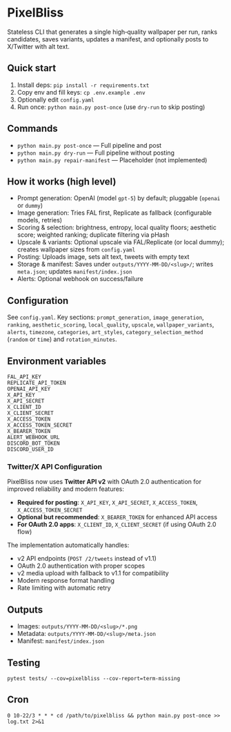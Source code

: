 # PixelBliss

Stateless CLI that generates a single high‑quality wallpaper per run, ranks candidates, saves variants, updates a manifest, and optionally posts to X/Twitter with alt text.

## Quick start

1. Install deps: `pip install -r requirements.txt`
2. Copy env and fill keys: `cp .env.example .env`
3. Optionally edit `config.yaml`
4. Run once: `python main.py post-once` (use `dry-run` to skip posting)

## Commands

- `python main.py post-once` — Full pipeline and post
- `python main.py dry-run` — Full pipeline without posting
- `python main.py repair-manifest` — Placeholder (not implemented)

## How it works (high level)

- Prompt generation: OpenAI (model `gpt-5`) by default; pluggable (`openai` or `dummy`)
- Image generation: Tries FAL first, Replicate as fallback (configurable models, retries)
- Scoring & selection: brightness, entropy, local quality floors; aesthetic score; weighted ranking; duplicate filtering via pHash
- Upscale & variants: Optional upscale via FAL/Replicate (or local dummy); creates wallpaper sizes from `config.yaml`
- Posting: Uploads image, sets alt text, tweets with empty text
- Storage & manifest: Saves under `outputs/YYYY-MM-DD/<slug>/`; writes `meta.json`; updates `manifest/index.json`
- Alerts: Optional webhook on success/failure

## Configuration

See `config.yaml`. Key sections: `prompt_generation`, `image_generation`, `ranking`, `aesthetic_scoring`, `local_quality`, `upscale`, `wallpaper_variants`, `alerts`, `timezone`, `categories`, `art_styles`, `category_selection_method` (`random` or `time`) and `rotation_minutes`.

## Environment variables

```
FAL_API_KEY
REPLICATE_API_TOKEN
OPENAI_API_KEY
X_API_KEY
X_API_SECRET
X_CLIENT_ID
X_CLIENT_SECRET
X_ACCESS_TOKEN
X_ACCESS_TOKEN_SECRET
X_BEARER_TOKEN
ALERT_WEBHOOK_URL
DISCORD_BOT_TOKEN
DISCORD_USER_ID
```

### Twitter/X API Configuration

PixelBliss now uses **Twitter API v2** with OAuth 2.0 authentication for improved reliability and modern features:

- **Required for posting**: `X_API_KEY`, `X_API_SECRET`, `X_ACCESS_TOKEN`, `X_ACCESS_TOKEN_SECRET`
- **Optional but recommended**: `X_BEARER_TOKEN` for enhanced API access
- **For OAuth 2.0 apps**: `X_CLIENT_ID`, `X_CLIENT_SECRET` (if using OAuth 2.0 flow)

The implementation automatically handles:
- v2 API endpoints (`POST /2/tweets` instead of v1.1)
- OAuth 2.0 authentication with proper scopes
- v2 media upload with fallback to v1.1 for compatibility
- Modern response format handling
- Rate limiting with automatic retry

## Outputs

- Images: `outputs/YYYY-MM-DD/<slug>/*.png`
- Metadata: `outputs/YYYY-MM-DD/<slug>/meta.json`
- Manifest: `manifest/index.json`

## Testing

```
pytest tests/ --cov=pixelbliss --cov-report=term-missing
```

## Cron

```
0 10-22/3 * * * cd /path/to/pixelbliss && python main.py post-once >> log.txt 2>&1
```
